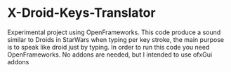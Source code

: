 # X-Droid-Keys-Translator
Experimental project using OpenFrameworks. This code produce a sound similar to Droids in StarWars when typing per key stroke, the main purpose is to speak like droid just by typing. In order to run this code you need OpenFrameworks.  No addons are needed, but I intended to use ofxGui addons
